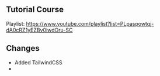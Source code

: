 ## Tutorial Course

  Playlist: https://www.youtube.com/playlist?list=PLpaspowtqj-dA0cRZ1yEZBv0iwdOru-SC

## Changes
  - Added TailwindCSS
  - 
